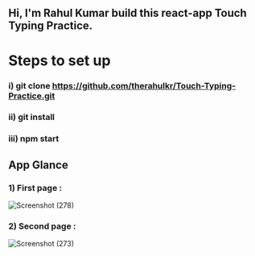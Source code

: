 ## Hi, I'm Rahul Kumar build this react-app Touch Typing Practice.
# Steps to set up
### i) git clone https://github.com/therahulkr/Touch-Typing-Practice.git

### ii) git install

### iii) npm start
## App Glance 

### 1) First page :
![Screenshot (278)](https://github.com/therahulkr/Touch-Typing-Practice/assets/94048434/90b64bf7-9cda-4d58-99af-b26f8574bc26)

### 2) Second page : 
![Screenshot (273)](https://github.com/therahulkr/Touch-Typing-Practice/assets/94048434/f48a35ad-49ff-4dc6-a25b-4b642a7ce1e0)

